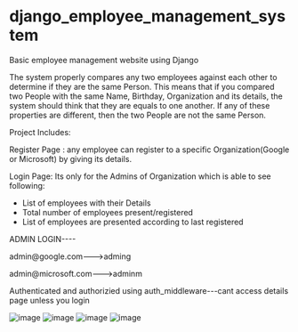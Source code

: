 # django_employee_management_system
Basic employee management website using Django

The system properly compares any two employees against each other to determine if they are the same Person. 
This means that if you compared two People with the same Name, Birthday, Organization and its details, the system should think that they are equals to one another. 
If any of these properties are different, then the two People are not the same Person.

Project Includes:

  Register Page : any employee can register to a specific Organization(Google or Microsoft) by giving its details.

  Login Page: Its only for the Admins of Organization which is able to see following:
  - List of employees with their Details 
  - Total number of employees present/registered
  - List of employees are presented according to last registered

  ADMIN LOGIN----

  admin@google.com--->adming

  admin@microsoft.com--->adminm

  Authenticated and authorizied using auth_middleware---cant access details page unless you login

 ![image](https://user-images.githubusercontent.com/54211989/133728881-99810450-d597-4976-bf80-10dc926f5fd1.png)
 ![image](https://user-images.githubusercontent.com/54211989/133729176-14af6ef6-6f37-43ff-948a-be12756aeb9b.png)
![image](https://user-images.githubusercontent.com/54211989/133729344-9340ef84-bba0-4b78-98c2-5130c1c6357a.png)
![image](https://user-images.githubusercontent.com/54211989/133731963-84539d22-9feb-49e6-a95a-9a544bc2561b.png)


  
  
